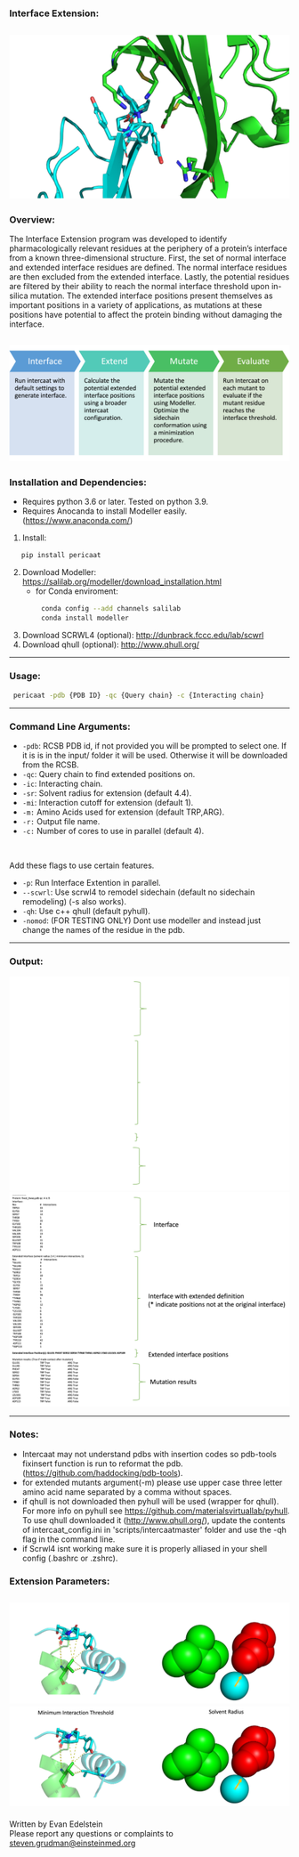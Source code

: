 ### Interface Extension:

![ctla4](Media/ctla4cd80.png)
------

 
### Overview:

The Interface Extension program was developed to identify pharmacologically relevant residues at the periphery of a protein’s interface from a known three-dimensional structure. First, the set of normal interface and extended interface residues are defined. The normal interface residues are then excluded from the extended interface. Lastly, the potential residues are filtered by their ability to reach the normal interface threshold upon in-silica mutation. The extended interface positions present themselves as important positions in a variety of applications, as mutations at these positions have potential to affect the protein binding without damaging the interface.

![alg](Media/alg.png)
------


### Installation and Dependencies:
* Requires python 3.6 or later. Tested on python 3.9. 
* Requires Anocanda to install Modeller easily. (https://www.anaconda.com/)
1. Install:
```sh
   pip install pericaat
```
2. Download Modeller: https://salilab.org/modeller/download_installation.html
    * for Conda enviroment:
```sh 
        conda config --add channels salilab
        conda install modeller
```
3. Download SCRWL4 (optional): http://dunbrack.fccc.edu/lab/scwrl
4. Download qhull (optional): http://www.qhull.org/

------

### Usage:
```sh
 pericaat -pdb {PDB ID} -qc {Query chain} -c {Interacting chain}
```
------

### Command Line Arguments:
* `-pdb`: RCSB PDB id, if not provided you will be prompted to select one. If it is is in the input/ folder it will be used. Otherwise it will be downloaded from the RCSB.
* `-qc`: Query chain to find extended positions on.
* `-ic`: Interacting chain.
* `-sr`: Solvent radius for extension (default 4.4).
* `-mi`: Interaction cutoff for extension (default 1).
* `-m:` Amino Acids used for extension (default TRP,ARG).
* `-r:` Output file name. 
* `-c:` Number of cores to use in parallel (default 4).
<br />

Add these flags to use certain features. 
*  `-p`: Run Interface Extention in parallel.  
* `--scwrl`: Use scrwl4 to remodel sidechain (default no sidechain remodeling) (-s also works).
* `-qh`: Use c++ qhull (default pyhull). 
* `-nomod`: (FOR TESTING ONLY) Dont use modeller and instead just change the names of the residue in the pdb. 
------

### Output:

![sr](Media/Picture1.png#gh-dark-mode-only)
![sr](Media/Picture2.png#gh-light-mode-only)

------

### Notes:
* Intercaat may not understand pdbs with insertion codes so pdb-tools fixinsert function is run to reformat the pdb. (https://github.com/haddocking/pdb-tools).
* for extended mutants argument(-m) please use upper case three letter amino acid name separated by a comma without spaces.
* if qhull is not downloaded then pyhull will be used (wrapper for qhull). For more info on pyhull see https://github.com/materialsvirtuallab/pyhull. To use qhull downloaded it (http://www.qhull.org/), update the contents of intercaat_config.ini in 'scripts/intercaatmaster' folder  and use the -qh flag in the command line.
* if Scrwl4 isnt working make sure it is properly alliased in your shell config (.bashrc or .zshrc). 

### Extension Parameters:


![sr](Media/params_dark.png#gh-dark-mode-only)
![sr](Media/params_light.png#gh-light-mode-only)
------

Written by Evan Edelstein 
<br />
Please report any questions or complaints to steven.grudman@einsteinmed.org
